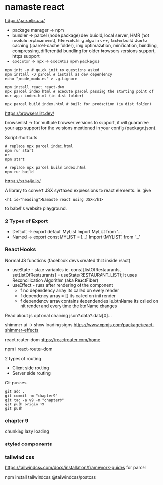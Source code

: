 # namaste react

https://parceljs.org/

- package manager -> npm
- bundler -> parcel (node package) dev buiold, local server, HMR (hot module replacement), File watching algo in c++, faster build due to caching (.parcel-cache folder), img optimazation, minification, bundling, compressing, differential bundling for older browsers versions support, https support
- executor -> npx -> executes npm packages

```
npm init -y # quick init no questions asked
npm install -D parcel # install as dev dependency
echo "/node_modules" > .gitignore
```

```
npm install react react-dom
npx parcel index.html # execute parcel passing the starting point of our app: index.html (in dist folder)

npx parcel build index.html # build for production (in dist folder)
```


https://browserslist.dev/

browserlist -> for multiple browser versions to support, it will guarantee your app support for the versions mentioned in your config (package.json).


Script shortcuts
```
# replace npx parcel index.html
npm run start
or
npm start

# replace npx parcel build index.html
npm run build
```

https://babeljs.io/

A library to convert JSX syntaxed expressions to react elements. 
ie. give
```
<h1 id="heading">Namaste react using JSX</h1>
```
to babel's website playground.





### 2 Types of Export
- Default -> export default MyList
  Import MyList from '...'
- Named -> export const MYLIST = [...]
  Import {MYLIST} from '...'



### React Hooks
Normal JS functions (facebook devs created that inside react)

- useState - state variables ie. const [listOfRestaurants, setListOfRestaurants] = useState(RESTAURANT_LIST);
  It uses Reconcilication Algorithm (aka ReactFiber)
- useEffect - runs after rendering of the component
  - if no dependency array its called on every render
  - if dependency array = [] its called on init render
  - if dependency array contains dependencies ie.btnName its called on init render and every time the btnName changes


Read about js optional chaining json?.data?.data[0]...


shimmer ui -> show loading signs
https://www.npmjs.com/package/react-shimmer-effects


react.router-dom
https://reactrouter.com/home

npm i react-router-dom


2 types of routing
- Client side routing
- Server side routing




Git pushes
```
git add .
git commit -m "chapter9"
git tag -a v9 -m "chapter9"
git push origin v9
git push
```

### chapter 9
chunking
lazy loading

### styled components


### tailwind css
https://tailwindcss.com/docs/installation/framework-guides
for parcel

npm install tailwindcss @tailwindcss/postcss

